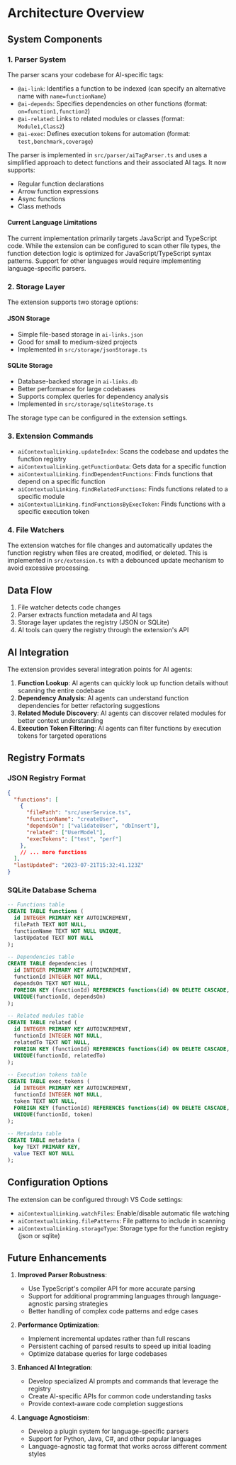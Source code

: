 # Architecture Overview

## System Components

### 1. Parser System
The parser scans your codebase for AI-specific tags:
- `@ai-link`: Identifies a function to be indexed (can specify an alternative name with `name=functionName`)
- `@ai-depends`: Specifies dependencies on other functions (format: `on=function1,function2`)
- `@ai-related`: Links to related modules or classes (format: `Module1,Class2`)
- `@ai-exec`: Defines execution tokens for automation (format: `test,benchmark,coverage`)

The parser is implemented in `src/parser/aiTagParser.ts` and uses a simplified approach to detect functions and their associated AI tags. It now supports:
- Regular function declarations
- Arrow function expressions
- Async functions
- Class methods

#### Current Language Limitations
The current implementation primarily targets JavaScript and TypeScript code. While the extension can be configured to scan other file types, the function detection logic is optimized for JavaScript/TypeScript syntax patterns. Support for other languages would require implementing language-specific parsers.

### 2. Storage Layer
The extension supports two storage options:

#### JSON Storage
- Simple file-based storage in `ai-links.json`
- Good for small to medium-sized projects
- Implemented in `src/storage/jsonStorage.ts`

#### SQLite Storage
- Database-backed storage in `ai-links.db`
- Better performance for large codebases
- Supports complex queries for dependency analysis
- Implemented in `src/storage/sqliteStorage.ts`

The storage type can be configured in the extension settings.

### 3. Extension Commands
- `aiContextualLinking.updateIndex`: Scans the codebase and updates the function registry
- `aiContextualLinking.getFunctionData`: Gets data for a specific function
- `aiContextualLinking.findDependentFunctions`: Finds functions that depend on a specific function
- `aiContextualLinking.findRelatedFunctions`: Finds functions related to a specific module
- `aiContextualLinking.findFunctionsByExecToken`: Finds functions with a specific execution token

### 4. File Watchers
The extension watches for file changes and automatically updates the function registry when files are created, modified, or deleted. This is implemented in `src/extension.ts` with a debounced update mechanism to avoid excessive processing.

## Data Flow

1. File watcher detects code changes
2. Parser extracts function metadata and AI tags
3. Storage layer updates the registry (JSON or SQLite)
4. AI tools can query the registry through the extension's API

## AI Integration

The extension provides several integration points for AI agents:

1. **Function Lookup**: AI agents can quickly look up function details without scanning the entire codebase
2. **Dependency Analysis**: AI agents can understand function dependencies for better refactoring suggestions
3. **Related Module Discovery**: AI agents can discover related modules for better context understanding
4. **Execution Token Filtering**: AI agents can filter functions by execution tokens for targeted operations

## Registry Formats

### JSON Registry Format

```json
{
  "functions": [
    {
      "filePath": "src/userService.ts",
      "functionName": "createUser",
      "dependsOn": ["validateUser", "dbInsert"],
      "related": ["UserModel"],
      "execTokens": ["test", "perf"]
    },
    // ... more functions
  ],
  "lastUpdated": "2023-07-21T15:32:41.123Z"
}
```

### SQLite Database Schema

```sql
-- Functions table
CREATE TABLE functions (
  id INTEGER PRIMARY KEY AUTOINCREMENT,
  filePath TEXT NOT NULL,
  functionName TEXT NOT NULL UNIQUE,
  lastUpdated TEXT NOT NULL
);

-- Dependencies table
CREATE TABLE dependencies (
  id INTEGER PRIMARY KEY AUTOINCREMENT,
  functionId INTEGER NOT NULL,
  dependsOn TEXT NOT NULL,
  FOREIGN KEY (functionId) REFERENCES functions(id) ON DELETE CASCADE,
  UNIQUE(functionId, dependsOn)
);

-- Related modules table
CREATE TABLE related (
  id INTEGER PRIMARY KEY AUTOINCREMENT,
  functionId INTEGER NOT NULL,
  relatedTo TEXT NOT NULL,
  FOREIGN KEY (functionId) REFERENCES functions(id) ON DELETE CASCADE,
  UNIQUE(functionId, relatedTo)
);

-- Execution tokens table
CREATE TABLE exec_tokens (
  id INTEGER PRIMARY KEY AUTOINCREMENT,
  functionId INTEGER NOT NULL,
  token TEXT NOT NULL,
  FOREIGN KEY (functionId) REFERENCES functions(id) ON DELETE CASCADE,
  UNIQUE(functionId, token)
);

-- Metadata table
CREATE TABLE metadata (
  key TEXT PRIMARY KEY,
  value TEXT NOT NULL
);
```

## Configuration Options

The extension can be configured through VS Code settings:

- `aiContextualLinking.watchFiles`: Enable/disable automatic file watching
- `aiContextualLinking.filePatterns`: File patterns to include in scanning
- `aiContextualLinking.storageType`: Storage type for the function registry (json or sqlite)

## Future Enhancements

1. **Improved Parser Robustness**: 
   - Use TypeScript's compiler API for more accurate parsing
   - Support for additional programming languages through language-agnostic parsing strategies
   - Better handling of complex code patterns and edge cases

2. **Performance Optimization**:
   - Implement incremental updates rather than full rescans
   - Persistent caching of parsed results to speed up initial loading
   - Optimize database queries for large codebases

3. **Enhanced AI Integration**:
   - Develop specialized AI prompts and commands that leverage the registry
   - Create AI-specific APIs for common code understanding tasks
   - Provide context-aware code completion suggestions

4. **Language Agnosticism**:
   - Develop a plugin system for language-specific parsers
   - Support for Python, Java, C#, and other popular languages
   - Language-agnostic tag format that works across different comment styles 